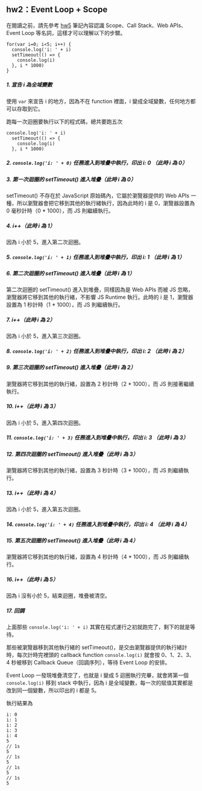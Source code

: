 
## hw2：Event Loop + Scope
在閱讀之前，請先參考 [hw5](./hw5.md) 筆記內容認識 Scope、Call Stack、Web APIs、Event Loop 等名詞，這樣才可以理解以下的步驟。
```javascript=
for(var i=0; i<5; i++) {
  console.log('i: ' + i)
  setTimeout(() => {
    console.log(i)
  }, i * 1000)
}
```
##### 1. 宣告 i 為全域變數
使用 `var` 來宣告 i 的地方，因為不在 function 裡面，i 變成全域變數，任何地方都可以存取到它。

跑每一次迴圈要執行以下的程式碼，總共要跑五次
```javascript=
console.log('i: ' + i)
  setTimeout(() => {
    console.log(i)
  }, i * 1000)
```
##### 2. `console.log('i: ' + 0)` 任務進入到堆疊中執行，印出 i: 0  （此時 i 為 0）

##### 3. 第一次迴圈的 setTimeout() 進入堆疊（此時 i 為 0）
setTimeout() 不存在於 JavaScript 原始碼內，它屬於瀏覽器提供的 Web APIs 一種，所以瀏覽器會把它移到其他的執行緒執行，因為此時的 i 是 0，瀏覽器設置為 0 毫秒計時（0 * 1000），而 JS 則繼續執行。

##### 4. i++（此時 i 為 1）
因為 i 小於 5，進入第二次迴圈。

##### 5. `console.log('i: ' + 1)` 任務進入到堆疊中執行，印出 i: 1 （此時 i 為 1）
##### 6. 第二次迴圈的 setTimeout() 進入堆疊（此時 i 為 1）
第二次迴圈的 setTimeout() 進入到堆疊，同樣因為是 Web APIs 而被 JS 忽略，瀏覽器將它移到其他的執行緒，不影響 JS Runtime 執行。此時的 i 是 1，瀏覽器設置為 1 秒計時（1 * 1000），而 JS 則繼續執行。

##### 7. i++（此時 i 為 2）
因為 i 小於 5，進入第三次迴圈。

##### 8. `console.log('i: ' + 2)` 任務進入到堆疊中執行，印出 i: 2 （此時 i 為 2）

##### 9. 第三次迴圈的 setTimeout() 進入堆疊（此時 i 為 2）
瀏覽器將它移到其他的執行緒，設置為 2 秒計時（2 * 1000），而 JS 則接著繼續執行。

##### 10. i++（此時 i 為 3）
因為 i 小於 5，進入第四次迴圈。

##### 11. `console.log('i: ' + 3)` 任務進入到堆疊中執行，印出 i: 3 （此時 i 為 3）

##### 12. 第四次迴圈的 setTimeout() 進入堆疊（此時 i 為 3）
瀏覽器將它移到其他的執行緒，設置為 3 秒計時（3 * 1000），而 JS 則繼續執行。

##### 13. i++（此時 i 為 4）
因為 i 小於 5，進入第五次迴圈。

##### 14. `console.log('i: ' + 4)` 任務進入到堆疊中執行，印出 i: 4 （此時 i 為 4）

##### 15. 第五次迴圈的 setTimeout() 進入堆疊（此時 i 為 4）
瀏覽器將它移到其他的執行緒，設置為 4 秒計時（4 * 1000），而 JS 則繼續執行。

##### 16. i++（此時 i 為 5）
因為 i 沒有小於 5，結束迴圈，堆疊被清空。

##### 17. 回調
上面那些 `console.log('i: ' + i)` 其實在程式運行之初就跑完了，剩下的就是等待。

那些被瀏覽器移到其他執行緒的 setTimeout()，是交由瀏覽器提供的執行緒計時，每次計時完裡頭的 callback function `console.log(i)` 就會按 0、1、2、3、4 秒被移到 Callback Queue（回調序列），等待 Event Loop 的安排。

Event Loop 一發現堆疊清空了，也就是 i 變成 5 迴圈執行完畢，就會將第一個 `console.log(i)` 移到 stack 中執行，因為 i 是全域變數，每一次的賦值其實都是改到同一個變數，所以印出的 i 都是 5。

執行結果為
```javascript=
i: 0
i: 1
i: 2
i: 3
i: 4
5
// 1s
5
// 1s
5
// 1s
5
// 1s
5
```
